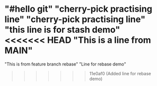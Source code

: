 "#hello git"
"cherry-pick practising line" 
"cherry-pick practising line" 
"this line is for stash demo" 
<<<<<<< HEAD
"This is a line from MAIN" 
=======
"This is from feature branch rebase"
"Line for rebase demo" 
>>>>>>> 11e0af0 (Added line for rebase demo)
